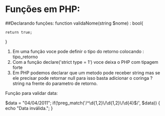 # Funções em PHP:


##Declarando funções:
function validaNome(string $nome) : bool{


	return true;
}

1. Em uma função voce pode definir o tipo do retorno colocando : tipo_retorno
2. Com a função declare('strict type = 1') voce deixa o PHP com tipagem forte
3. Em PHP podemos declarar que um metodo pode receber string mas se ele precisar pode retornar null para isso basta adicionar o coringa ?string na frente do parametro de retorno.

Função para validar data:

$data = "04/04/2011";
if(!preg_match('/^\d{1,2}\/\d{1,2}\/\d{4}$/', $data)) {
echo "Data inválida.";
}


